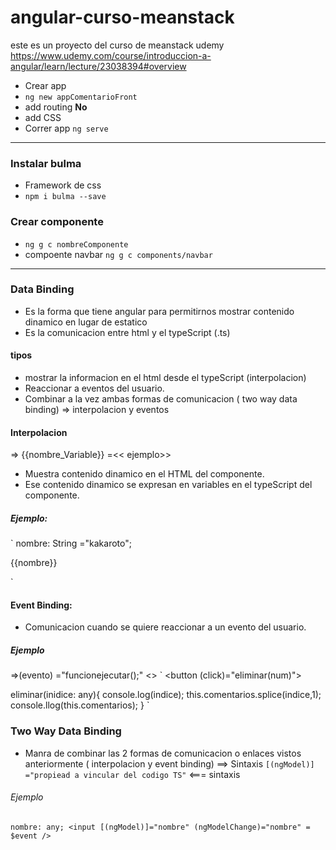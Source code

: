 # angular-curso-meanstack
este es un proyecto del curso de meanstack udemy  https://www.udemy.com/course/introduccion-a-angular/learn/lecture/23038394#overview


* Crear app
* `ng new appComentarioFront`
* add routing **No**
* add CSS
* Correr app `ng serve`

---
### Instalar bulma
* Framework de css
* `npm i bulma --save`

### Crear componente
* `ng g c nombreComponente`
* compoente navbar `ng g c components/navbar`

---

### Data Binding 
* Es la forma que tiene angular para permitirnos mostrar contenido dinamico en lugar de estatico
* Es la comunicacion entre html y el typeScript (.ts)
#### tipos
* mostrar la informacion en el html desde el typeScript (interpolacion)
* Reaccionar a eventos del usuario.
* Combinar a la vez ambas formas de comunicacion ( two way data binding) => interpolacion y eventos

#### Interpolacion
=> {{nombre_Variable}} =<< ejemplo>>
* Muestra contenido dinamico en el HTML del componente.
* Ese contenido dinamico se expresan en variables en el typeScript del componente.
##### Ejemplo:

`
nombre: String ="kakaroto";
<p>{{nombre}}</p>

`
#### Event Binding:

* Comunicacion cuando se quiere reaccionar a un evento del usuario.

##### Ejemplo
=>(evento) ="funcionejecutar();" <<sintaxis>>
`
<button (click)="eliminar(num)"></button>

eliminar(inidice: any){
  console.log(indice);
  this.comentarios.splice(indice,1);
  console.llog(this.comentarios);
}
`

### Two Way Data Binding

* Manra de combinar las 2 formas de comunicacion o enlaces vistos anteriormente ( interpolacion y event binding)
==> Sintaxis `[(ngModel)] ="propiead a vincular del codigo TS"` <=== sintaxis

###### Ejemplo
`
nombre: any;
<input [(ngModel)]="nombre" (ngModelChange)="nombre" = $event />
`
